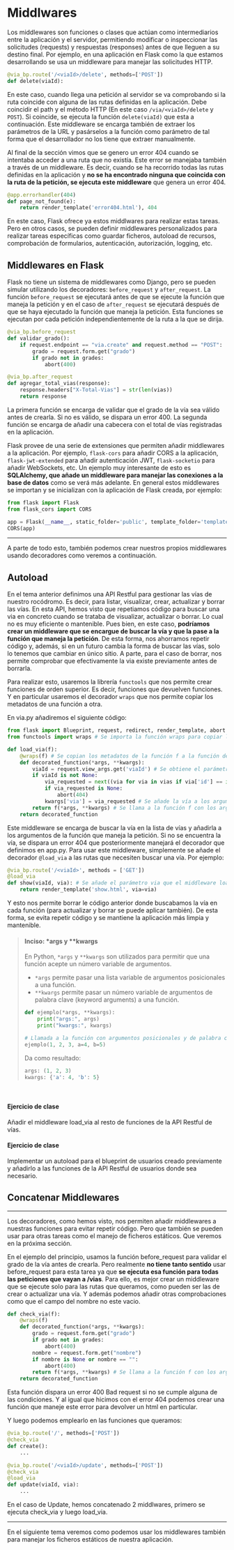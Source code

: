 # Middlwares

Los middlewares son funciones o clases que actúan como intermediarios entre la aplicación y el servidor, permitiendo modificar o inspeccionar las solicitudes (requests) y respuestas (responses) antes de que lleguen a su destino final. Por ejemplo, en una aplicación en Flask como la que estamos desarrollando se usa un middleware para manejar las solicitudes HTTP.

```python
@via_bp.route('/<viaId>/delete', methods=['POST'])
def delete(viaId):
```

En este caso, cuando llega una petición al servidor se va comprobando si la ruta coincide con alguna de las rutas definidas en la aplicación. Debe coincidir el path y el método HTTP (En este caso `/via/<viaId>/delete` y `POST`). Si coincide, se ejecuta la función `delete(viaId)` que esta a continuación. Este middleware se encarga también de extraer los parámetros de la URL y pasárselos a la función como parámetro de tal forma que el desarrollador no los tiene que extraer manualmente.

Al final de la sección vimos que se genero un error 404 cuando se intentaba acceder a una ruta que no existía. Este error se manejaba también a través de un middleware. Es decir, cuando se ha recorrido todas las rutas definidas en la aplicación y **no se ha encontrado ninguna que coincida con la ruta de la petición, se ejecuta este middleware** que genera un error 404. 

```python
@app.errorhandler(404)
def page_not_found(e):
    return render_template('error404.html'), 404
```

En este caso, Flask ofrece ya estos middlwares para realizar estas tareas. Pero en otros casos, se pueden definir middlewares personalizados para realizar tareas específicas como guardar ficheros, autoload de recursos, comprobación de formularios, autenticación, autorización, logging, etc.

## Middlewares en Flask

Flask no tiene un sistema de middlewares como Django, pero se pueden simular utilizando los decoradores: `before_request` y `after_request`. La función `before_request` se ejecutará antes de que se ejecute la función que maneja la petición y en el caso de `after_request` se ejecutará después de que se haya ejecutado la función que maneja la petición. Esta funciones se ejecutan por cada petición independientemente de la ruta a la que se dirija. 


```python
@via_bp.before_request
def validar_grado():
    if request.endpoint == "via.create" and request.method == "POST":
        grado = request.form.get("grado")
        if grado not in grades:
            abort(400)

@via_bp.after_request
def agregar_total_vias(response):
    response.headers["X-Total-Vias"] = str(len(vias))
    return response

```

La primera función se encarga de validar que el grado de la vía sea válido antes de crearla. Si no es válido, se dispara un error 400. La segunda función se encarga de añadir una cabecera con el total de vías registradas en la aplicación.


Flask provee de una serie de extensiones que permiten añadir middlewares a la aplicación. Por ejemplo, `flask-cors` para añadir CORS a la aplicación, `flask-jwt-extended` para añadir autenticación JWT, `flask-socketio` para añadir WebSockets, etc. Un ejemplo muy interesante de esto es **SQLAlchemy, que añade un middleware para manejar las conexiones a la base de datos** como se verá más adelante. En general estos middlewares se importan y se inicializan con la aplicación de Flask creada, por ejemplo:


```python
from flask import Flask
from flask_cors import CORS

app = Flask(__name__, static_folder='public', template_folder='templates')
CORS(app)
```

---

A parte de todo esto, también podemos crear nuestros propios middlewares usando decoradores como veremos a continuación.

## Autoload

En el tema anterior definimos una API Restful para gestionar las vías de nuestro rocódromo. Es decir, para listar, visualizar, crear, actualizar y borrar las vías. En esta API, hemos visto que repetiamos código para buscar una via en concreto cuando se trataba de visualizar, actualizar o borrar. Lo cual no es muy eficiente o mantenible. Pues bien, en este caso, **podríamos crear un middleware que se encargue de buscar la vía y que la pase a la función que maneja la petición**. De esta forma, nos ahorramos repetir código y, además, si en un futuro cambia la forma de buscar las vías, solo lo tenemos que cambiar en único sitio. A parte, para el caso de borrar, nos permite comprobar que efectivamente la via existe previamente antes de borrarla.

Para realizar esto, usaremos la librería `functools` que nos permite crear funciones de orden superior. Es decir, funciones que devuelven funciones. Y en particular usaremos el decorador `wraps` que nos permite copiar los metadatos de una función a otra.

En via.py añadiremos el siguiente código:

```python
from flask import Blueprint, request, redirect, render_template, abort # Se importa la clase abort para disparar un error 404
from functools import wraps # Se importa la función wraps para copiar los metadatos de una función a otra

def load_via(f):
    @wraps(f) # Se copian los metadatos de la función f a la función decorated_function
    def decorated_function(*args, **kwargs):
        viaId = request.view_args.get('viaId') # Se obtiene el parámetro viaId de la URL
        if viaId is not None:
            via_requested = next((via for via in vias if via['id'] == int(viaId)), None)
            if via_requested is None:
                abort(404)
            kwargs['via'] = via_requested # Se añade la vía a los argumentos de la función
        return f(*args, **kwargs) # Se llama a la función f con los argumentos y la vía
    return decorated_function
```

Este middleware se encarga de buscar la vía en la lista de vías y añadirla a los argumentos de la función que maneja la petición. Si no se encuentra la vía, se dispara un error 404 que posteriormente manejará el decorador que definimos en app.py. Para usar este middleware, simplemente se añade el decorador `@load_via` a las rutas que necesiten buscar una vía. Por ejemplo:

```python
@via_bp.route('/<viaId>', methods = ['GET'])
@load_via
def show(viaId, via): # Se añade el parámetro via que el middleware load_via ha añadido previamente
    return render_template('show.html', via=via)
```

Y esto nos permite borrar le código anterior donde buscabamos la vía en cada función (para actualizar y borrar se puede aplicar también). De esta forma, se evita repetir código y se mantiene la aplicación más limpia y mantenible.

<blockquote>
<h4>Inciso: *args y **kwargs</h4>
<p>
En Python, <code>*args</code> y <code>**kwargs</code> son utilizados para permitir que una función acepte un número variable de argumentos.
</p>
<ul>
    <li><code>*args</code> permite pasar una lista variable de argumentos posicionales a una función.</li>
    <li><code>**kwargs</code> permite pasar un número variable de argumentos de palabra clave (keyword arguments) a una función.</li>
</ul>

```python
def ejemplo(*args, **kwargs):
    print("args:", args)
    print("kwargs:", kwargs)

# Llamada a la función con argumentos posicionales y de palabra clave
ejemplo(1, 2, 3, a=4, b=5)
```

<p>Da como resultado:</p>

```python
args: (1, 2, 3)
kwargs: {'a': 4, 'b': 5}
```
</blockquote>

<br>

#### Ejercicio de clase

Añadir el middleware load_via al resto de funciones de la API Restful de vías.

#### Ejercicio de clase

Implementar un autoload para el blueprint de usuarios creado previamente y añadirlo a las funciones de la API Restful de usuarios donde sea necesario.


## Concatenar Middlewares

---

Los decoradores, como hemos visto, nos permiten añadir middlewares a nuestras funciones para evitar repetir código. Pero que también se pueden usar para otras tareas como el manejo de ficheros estáticos. Que veremos en la próxima sección.

En el ejemplo del principio, usamos la función before_request para validar el grado de la vía antes de crearla. Pero realmente **no tiene tanto sentido** usar before_request para esta tarea ya que **se ejecuta esa función para todas las peticiones que vayan a /vias**. Para ello, es mejor crear un middleware que se ejecute solo para las rutas que queramos, como pueden ser las de crear o actualizar una vía. Y además podemos añadir otras comprobaciones como que el campo del nombre no este vacio.

```python
def check_via(f):
    @wraps(f)
    def decorated_function(*args, **kwargs):
        grado = request.form.get("grado")
        if grado not in grades:
            abort(400)
        nombre = request.form.get("nombre")
        if nombre is None or nombre == "":
            abort(400)
        return f(*args, **kwargs) # Se llama a la función f con los argumentos y la vía
    return decorated_function
```

Esta función dispara un error 400 Bad request si no se cumple alguna de las condiciones. Y al igual que hicimos con el error 404 podemos crear una función que maneje este error para devolver un html en particular.

Y luego podemos emplearlo en las funciones que queramos:

```python
@via_bp.route('/', methods=['POST'])
@check_via
def create():
    ...

@via_bp.route('/<viaId>/update', methods=['POST'])
@check_via
@load_via
def update(viaId, via):
    ...
```

En el caso de Update, hemos concatenado 2 middlwares, primero se ejecuta check_via y luego load_via.

---

En el siguiente tema veremos como podemos usar los middlewares también para manejar los ficheros estáticos de nuestra aplicación.